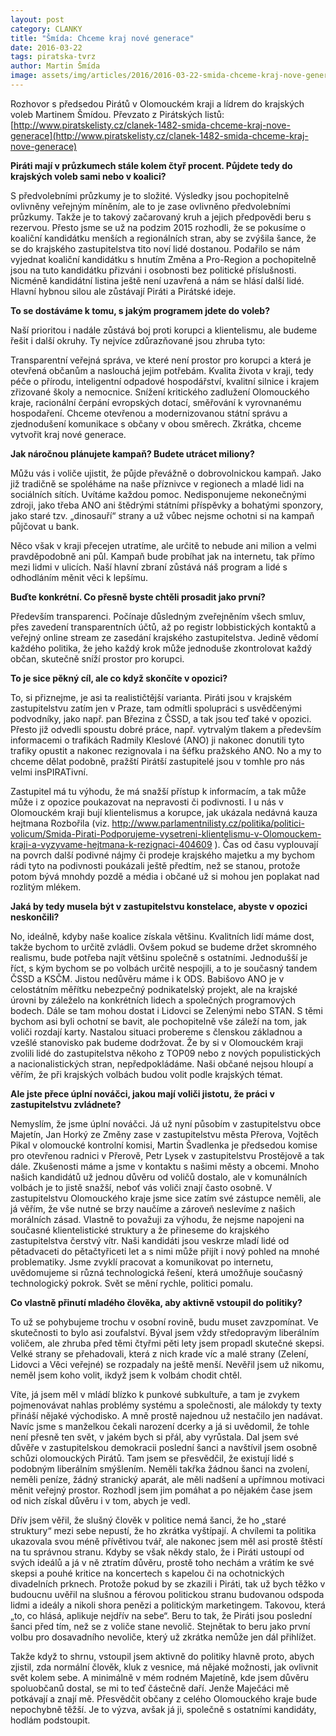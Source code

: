 ```yaml
---
layout: post
category: CLANKY
title: "Šmída: Chceme kraj nové generace"
date: 2016-03-22
tags: piratska-tvrz
author: Martin Šmída
image: assets/img/articles/2016/2016-03-22-smida-chceme-kraj-nove-generace.jpg   #751x422 pixelu
---
```

Rozhovor s předsedou Pirátů v Olomouckém kraji a lídrem do krajských voleb Martinem Šmídou. Převzato z Pirátských listů: [http://www.piratskelisty.cz/clanek-1482-smida-chceme-kraj-nove-generace](http://www.piratskelisty.cz/clanek-1482-smida-chceme-kraj-nove-generace)

**Piráti mají v průzkumech stále kolem čtyř procent. Půjdete tedy do krajských voleb sami nebo v koalici?**

S předvolebními průzkumy je to složité. Výsledky jsou pochopitelně ovlivněny veřejným míněním, ale to je zase ovlivněno předvolebními průzkumy. Takže je to takový začarovaný kruh a jejich předpovědi beru s rezervou. Přesto jsme se už na podzim 2015 rozhodli, že se pokusíme o koaliční kandidátku menších a regionálních stran, aby se zvýšila šance, že se do krajského zastupitelstva tito noví lidé dostanou. Podařilo se nám vyjednat koaliční kandidátku s hnutím Změna a Pro-Region a pochopitelně jsou na tuto kandidátku přizváni i osobnosti bez politické příslušnosti. Nicméně kandidátní listina ještě není uzavřená a nám se hlásí další lidé. Hlavní hybnou silou ale zůstávají Piráti a Pirátské ideje.

**To se dostáváme k tomu, s jakým programem jdete do voleb?**

Naší prioritou i nadále zůstává boj proti korupci a klientelismu, ale budeme řešit i další okruhy. Ty nejvíce zdůrazňované jsou zhruba tyto:

Transparentní veřejná správa, ve které není prostor pro korupci a která je otevřená občanům a naslouchá jejim potřebám. Kvalita života v kraji, tedy péče o přírodu, inteligentní odpadové hospodářství, kvalitní silnice i krajem zřizované školy a nemocnice. Snížení kritického zadlužení Olomouckého kraje, racionální čerpání evropských dotací, směřování k vyrovnanému hospodaření. Chceme otevřenou a modernizovanou státní správu a zjednodušení komunikace s občany v obou směrech. Zkrátka, chceme vytvořit kraj nové generace.

**Jak náročnou plánujete kampaň? Budete utrácet miliony?**

Můžu vás i voliče ujistit, že půjde převážně o dobrovolnickou kampaň. Jako již tradičně se spoléháme na naše příznivce v regionech a mladé lidi na sociálních sítích. Uvítáme každou pomoc. Nedisponujeme nekonečnými zdroji, jako třeba ANO ani štědrými státními příspěvky a bohatými sponzory, jako staré tzv. „dinosauří“ strany a už vůbec nejsme ochotni si na kampaň půjčovat u bank.

Něco však v kraji přecejen utratíme, ale určitě to nebude ani milion a velmi pravděpodobně ani půl. Kampaň bude probíhat jak na internetu, tak přímo mezi lidmi v ulicích. Naší hlavní zbraní zůstává náš program a lidé s odhodláním měnit věci k lepšímu.

**Buďte konkrétní. Co přesně byste chtěli prosadit jako první?**

Především transparenci. Počínaje důsledným zveřejněním všech smluv, přes zavedení transparentních účtů, až po registr lobbistických kontaktů a veřejný online stream ze zasedání krajského zastupitelstva. Jedině vědomí každého politika, že jeho každý krok může jednoduše zkontrolovat každý občan, skutečně sníží prostor pro korupci.

**To je sice pěkný cíl, ale co když skončíte v opozici?**

To, si přiznejme, je asi ta realističtější varianta. Piráti jsou v krajském zastupitelstvu zatím jen v Praze, tam odmítli spolupráci s usvědčenými podvodníky, jako např. pan Březina z ČSSD, a tak jsou teď také v opozici. Přesto již odvedli spoustu dobré práce, např. vytrvalým tlakem a především informacemi o trafikách Radmily Kleslové (ANO) ji nakonec donutili tyto trafiky opustit a nakonec rezignovala i na šéfku pražského ANO. No a my to chceme dělat podobně, pražští Pirátší zastupitelé jsou v tomhle pro nás velmi insPIRATivní.

Zastupitel má tu výhodu, že má snažší přístup k informacím, a tak může může i z opozice poukazovat na nepravosti či podivnosti. I u nás v Olomouckém kraji bují klientelismus a korupce, jak ukázala nedávná kauza hejtmana Rozbořila (viz. http://www.parlamentnilisty.cz/politika/politici-volicum/Smida-Pirati-Podporujeme-vysetreni-klientelismu-v-Olomouckem-kraji-a-vyzyvame-hejtmana-k-rezignaci-404609 ). Čas od času vyplouvají na povrch další podivné nájmy či prodeje krajského majetku a my bychom rádi tyto na podivnosti poukázali ještě předtím, než se stanou, protože potom bývá mnohdy pozdě a média i občané už si mohou jen poplakat nad rozlitým mlékem.

**Jaká by tedy musela být v zastupitelstvu konstelace, abyste v opozici neskončili?**

No, ideálně, kdyby naše koalice získala většinu. Kvalitních lidí máme dost, takže bychom to určitě zvládli. Ovšem pokud se budeme držet skromného realismu, bude potřeba najít většinu společně s ostatními. Jednodušší je říct, s kým bychom se po volbách určitě nespojili, a to je současný tandem ČSSD a KSČM. Jistou nedůvěru máme i k ODS. Babišovo ANO je v celostátním měřítku nebezpečný podnikatelský projekt, ale na krajské úrovni by záleželo na konkrétních lidech a společných programových bodech. Dále se tam mohou dostat i Lidovci se Zelenými nebo STAN. S těmi bychom asi byli ochotní se bavit, ale pochopitelně vše záleží na tom, jak voliči rozdají karty. Nastalou situaci probereme s členskou základnou a vzešlé stanovisko pak budeme dodržovat. Že by si v Olomouckém kraji zvolili lidé do zastupitelstva někoho z TOP09 nebo z nových populistických a nacionalistických stran, nepředpokládáme. Naši občané nejsou hloupí a věřím, že při krajských volbách budou volit podle krajských témat.

**Ale jste přece úplní nováčci, jakou mají voliči jistotu, že práci v zastupitelstvu zvládnete?**

Nemyslím, že jsme úplní nováčci. Já už nyní působím v zastupitelstvu obce Majetín, Jan Horký ze Změny zase v zastupitelstvu města Přerova, Vojtěch Pikal v olomoucké kontrolní komisi, Martin Švadlenka je předsedou komise pro otevřenou radnici v Přerově, Petr Lysek v zastupitelstvu Prostějově a tak dále. Zkušenosti máme a jsme v kontaktu s našimi městy a obcemi. Mnoho našich kandidátů už jednou důvěru od voličů dostalo, ale v komunálních volbách je to jistě snažší, neboť vás voliči znají často osobně. V zastupitelstvu Olomouckého kraje jsme sice zatím své zástupce neměli, ale já věřím, že vše nutné se brzy naučíme a zároveň neslevíme z našich morálních zásad. Vlastně to považuji za výhodu, že nejsme napojeni na současné klientelistické struktury a že přineseme do krajského zastupitelstva čerstvý vítr. Naši kandidáti jsou veskrze mladí lidé od pětadvaceti do pětačtyřiceti let a s nimi může přijít i nový pohled na mnohé problematiky. Jsme zvyklí pracovat a komunikovat po internetu, uvědomujeme si různá technologická řešení, která umožňuje současný technologický pokrok. Svět se mění rychle, politici pomalu.

**Co vlastně přinutí mladého člověka, aby aktivně vstoupil do politiky?**

To už se pohybujeme trochu v osobní rovině, budu muset zavzpomínat. Ve skutečnosti to bylo asi zoufalství. Býval jsem vždy středopravým liberálním voličem, ale zhruba před těmi čtyřmi pěti lety jsem propadl skutečné skepsi. Velké strany se přehadovali, která z nich krade víc a malé strany (Zelení, Lidovci a Věci veřejné) se rozpadaly na ještě menší. Nevěřil jsem už nikomu, neměl jsem koho volit, ikdyž jsem k volbám chodit chtěl.

Víte, já jsem měl v mládí blízko k punkové subkultuře, a tam je zvykem pojmenovávat nahlas problémy systému a společnosti, ale málokdy ty texty přináší nějaké východisko. A mně prostě najednou už nestačilo jen nadávat. Navíc jsme s manželkou čekali narození dcerky a já si uvědomil, že tohle není přesně ten svět, v jakém bych si přál, aby vyrůstala. Dal jsem své důvěře v zastupitelskou demokracii poslední šanci a navštívil jsem osobně schůzi olomouckých Pirátů. Tam jsem se přesvědčil, že existují lidé s podobným liberálním smýšlením. Neměli takřka žádnou šanci na zvolení, neměli peníze, žádný stranický aparát, ale měli nadšení a upřímnou motivaci měnit veřejný prostor. Rozhodl jsem jim pomáhat a po nějakém čase jsem od nich získal důvěru i v tom, abych je vedl.

Dřív jsem věřil, že slušný člověk v politice nemá šanci, že ho „staré struktury“ mezi sebe nepustí, že ho zkrátka vyštípají. A chvílemi ta politika ukazovala svou méně přívětivou tvář, ale nakonec jsem měl asi prostě štěstí na tu správnou stranu. Kdyby se však někdy stalo, že i Piráti ustoupí od svých ideálů a já v ně ztratím důvěru, prostě toho nechám a vrátím ke své skepsi a pouhé kritice na koncertech s kapelou či na ochotnických divadelních prknech. Protože pokud by se zkazili i Piráti, tak už bych těžko v budoucnu uvěřil na slušnou a férovou politickou stranu budovanou odspoda lidmi a ideály a nikoli shora penězi a politickým marketingem. Takovou, která „to, co hlásá, aplikuje nejdřív na sebe“. Beru to tak, že Piráti jsou poslední šanci před tím, než se z voliče stane nevolič. Stejnětak to beru jako první volbu pro dosavadního nevoliče, který už zkrátka nemůže jen dál přihlížet.

Takže když to shrnu, vstoupil jsem aktivně do politiky hlavně proto, abych zjistil, zda normální člověk, kluk z vesnice, má nějaké možnosti, jak ovlivnit svět kolem sebe. A minimálně v mém rodném Majetíně, kde jsem důvěru spoluobčanů dostal, se mi to teď částečně daří. Jenže Maječáci mě potkávají a znají mě. Přesvědčit občany z celého Olomouckého kraje bude nepochybně těžší. Je to výzva, avšak já ji, společně s ostatními kandidáty, hodlám podstoupit. 

